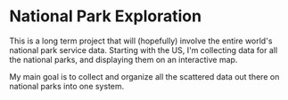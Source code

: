 <h1>National Park Exploration</h1>

This is a long term project that will (hopefully) involve the entire world's national park service data.
Starting with the US, I'm collecting data for all the national parks, and displaying them on an interactive map.

My main goal is to collect and organize all the scattered data out there on national parks into one system.

